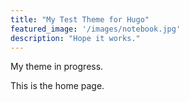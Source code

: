 ```yaml
---
title: "My Test Theme for Hugo"
featured_image: '/images/notebook.jpg'
description: "Hope it works."
---
```


My theme in progress.

This is the home page.
